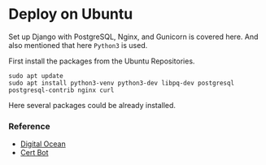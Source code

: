 # Deploy on Ubuntu
Set up Django with PostgreSQL, Nginx, and Gunicorn is covered here. And also mentioned that here `Python3` is used.

First install the packages from the Ubuntu Repositories.
```
sudo apt update
sudo apt install python3-venv python3-dev libpq-dev postgresql postgresql-contrib nginx curl
```

Here several packages could be already installed.


### Reference
- [Digital Ocean](https://www.digitalocean.com/community/tutorials/how-to-set-up-django-with-postgres-nginx-and-gunicorn-on-ubuntu)
- [Cert Bot](https://certbot.eff.org/instructions?ws=nginx&os=ubuntufocal&tab=standard)



